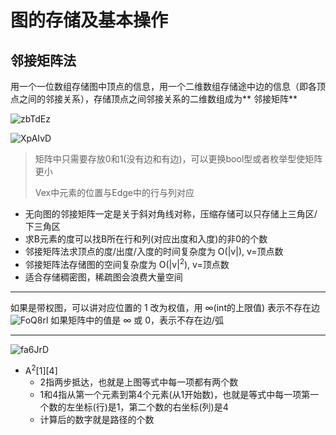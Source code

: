 # 图的存储及基本操作

## 邻接矩阵法

用一个一位数组存储图中顶点的信息，用一个二维数组存储途中边的信息（即各顶点之间的邻接关系），存储顶点之间邻接关系的二维数组成为**
邻接矩阵**

![zbTdEz](https://cdn.staticaly.com/gh/tippye/PicCloud@master/uPic/2022/11/20/zbTdEz.png)

![XpAIvD](https://cdn.staticaly.com/gh/tippye/PicCloud@master/uPic/2022/11/20/XpAIvD.png)

> 矩阵中只需要存放0和1(没有边和有边)，可以更换bool型或者枚举型使矩阵更小
>
> Vex中元素的位置与Edge中的行与列对应

- 无向图的邻接矩阵一定是关于斜对角线对称，压缩存储可以只存储上三角区/下三角区
- 求B元素的度可以找B所在行和列(对应出度和入度)的非0的个数
- 邻接矩阵法求顶点的度/出度/入度的时间复杂度为 O(|v|), v=顶点数
- 邻接矩阵法存储图的空间复杂度为 O(|v|<sup>2</sup>), v=顶点数
- 适合存储稠密图，稀疏图会浪费大量空间

----

如果是带权图，可以讲对应位置的 1 改为权值，用 ∞(int的上限值) 表示不存在边
![FoQ8rl](https://cdn.staticaly.com/gh/tippye/PicCloud@master/uPic/2022/11/20/FoQ8rl.png)
如果矩阵中的值是 ∞ 或 0，表示不存在边/弧

----

![fa6JrD](https://cdn.staticaly.com/gh/tippye/PicCloud@master/uPic/2022/11/20/fa6JrD.png)

- A<sup>2</sup>[1][4]
    - 2指两步抵达，也就是上图等式中每一项都有两个数
    - 1和4指从第一个元素到第4个元素(从1开始数)，也就是等式中每一项第一个数的左坐标(行)是1，第二个数的右坐标(列)是4
    - 计算后的数字就是路径的个数